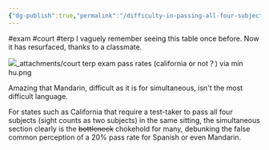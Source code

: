 ```yaml
---
{"dg-publish":true,"permalink":"/difficulty-in-passing-all-four-subjects-70-in-the-same-sitting-in-state-court-interpreter-s-oral-exams-by-language/","noteIcon":"2","created":"","updated":""}
---
```


#exam 
#court 
#terp 
I vaguely remember seeing this table once before. Now it has resurfaced, thanks to a classmate.

![_attachments/court terp exam pass rates (california or not？) via min hu.png](/img/user/_attachments/court%20terp%20exam%20pass%20rates%20(california%20or%20not%EF%BC%9F)%20via%20min%20hu.png)

Amazing that Mandarin, difficult as it is for simultaneous, isn't the most difficult language.

For states such as California that require a test-taker to pass all four subjects (sight counts as two subjects) in the same sitting, the simultaneous section clearly is the ~~bottleneck~~ chokehold for many, debunking the false common perception of a 20% pass rate for Spanish or even Mandarin.
